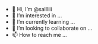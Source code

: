 - 👋 Hi, I’m @sallliii
- 👀 I’m interested in ...
- 🌱 I’m currently learning ...
- 💞️ I’m looking to collaborate on ...
- 📫 How to reach me ...

<!---
sallliii/sallliii is a ✨ special ✨ repository because its `README.md` (this file) appears on your GitHub profile.
You can click the Preview link to take a look at your changes.
--->
